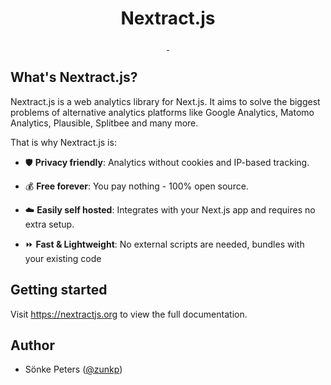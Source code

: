 <p align="center">
    <h1 align="center">Nextract.js</h1>
</p>

<p align="center">
  <a aria-label="NPM version" href="https://www.npmjs.com/package/nextract">
    <img alt="" src="https://img.shields.io/npm/v/nextract.svg">
  </a>
  <a aria-label="License" href="https://github.com/nextractjs/nextractjs/blob/main/LICENSE">
    <img alt="" src="https://img.shields.io/npm/l/nextract.svg">
  </a>
</p>

## What's Nextract.js?

Nextract.js is a web analytics library for Next.js. It aims to solve the biggest problems of alternative analytics platforms like Google Analytics, Matomo Analytics, Plausible, Splitbee and many more.

That is why Nextract.js is:

- :shield: **Privacy friendly**: Analytics without cookies and IP-based tracking.

- :moneybag: **Free forever**: You pay nothing - 100% open source.

- :cloud: **Easily self hosted**: Integrates with your Next.js app and requires no extra setup.

- :fast_forward: **Fast & Lightweight**: No external scripts are needed, bundles with your existing code

## Getting started

Visit https://nextractjs.org to view the full documentation.

## Author

- Sönke Peters ([@zunkp](https://twitter.com/zunkp))
